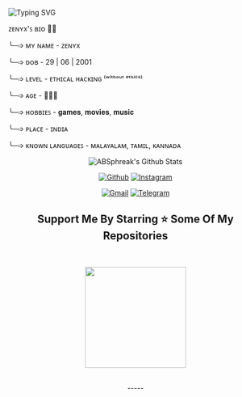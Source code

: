 ![Typing SVG](https://readme-typing-svg.herokuapp.com/?lines=ʜɪ,+ᴍʏꜱᴇʟꜰ+ᴀᴍᴀʟ+ᴍᴀᴛʜᴇᴡ;ɪ'ᴍ+ᴊᴜꜱᴛ+ᴀ+ɴᴏᴏʙ+ᴅᴇᴠᴇʟᴏᴘᴇʀ;ꜱᴛɪʟʟ+ʟᴇᴀʀɴɪɴɢ+ꜰʀᴏᴍ+ᴏᴛʜᴇʀꜱ+ʀᴇᴘᴏꜱ)</p>
<p align="center">



<p align="left">
ᴢᴇɴʏx'ꜱ ʙɪᴏ 🙋‍♂
<p align="left">
╰─➩ ᴍʏ ɴᴀᴍᴇ - ᴢᴇɴʏx
<p align="left">
╰─➩ ᴅᴏʙ - 29 | 06 | 2001
<p align="left">
╰─➩ ʟᴇᴠᴇʟ - ᴇᴛʜɪᴄᴀʟ ʜᴀᴄᴋɪɴɢ ⁽ʷⁱᵗʰᵒᵘᵗ ᵉᵗʰⁱᶜˢ⁾
<p align="left">
╰─➩ ᴀɢᴇ - 👨🏻‍🦳
<p align="left">
╰─➩ ʜᴏʙʙɪᴇꜱ - 𝐠𝐚𝐦𝐞𝐬, 𝐦𝐨𝐯𝐢𝐞𝐬, 𝐦𝐮𝐬𝐢𝐜
<p align="left">
╰─➩ ᴘʟᴀᴄᴇ - ɪɴᴅɪᴀ
<p align="left">
╰─➩ ᴋɴᴏᴡɴ ʟᴀɴɢᴜᴀɢᴇꜱ - ᴍᴀʟᴀʏᴀʟᴀᴍ, ᴛᴀᴍɪʟ, ᴋᴀɴɴᴀᴅᴀ


<div align="center">

<img align="center" src="https://github-readme-stats.vercel.app/api?username=Doctoxer&include_all_commits=true&count_private=true&show_icons=true&line_height=20&title_color=7A7ADB&icon_color=2234AE&text_color=D3D3D3&bg_color=0,000000,130F40" alt="ABSphreak's Github Stats">

   
<p align="center">
  <a href="https://github.com/doctoxer"><img alt="Github" title="Zenyx Github" src="https://img.shields.io/badge/GitHub-100000?style=for-the-badge&logo=github&logoColor=white"></a>
  <a href="https://instagram.com/ivan.aefx"><img alt="Instagram" title="Ivan Daniel Instagram Instagram" src="https://img.shields.io/badge/Instagram-E4405F?style=for-the-badge&logo=instagram&logoColor=white"></a>
 </p>
 <p align="center">
  <a href="mailto:amstudio678@gmail.com"><img alt="Gmail" title="Ivan Daniel Gmail" src="https://img.shields.io/badge/Gmail-D14836?style=for-the-badge&logo=gmail&logoColor=white"></a>
  <a href="https://t.me/ZenyxZone"><img alt="Telegram" title="Ivan Daniel Telegram" src="https://img.shields.io/badge/Telegram-2CA5E0?style=for-the-badge&logo=telegram&logoColor=white"></a> 
</p>
   
   


<h2 align='center'>Support Me By Starring ⭐ Some Of My Repositories</h2>
<br>
<p align='center'>
<img src="https://media.giphy.com/media/O51MQ3DduOcGW6ofR3/giphy.gif" width="200" height="200" frameBorder="0" class="giphy-embed" allowFullScreen></img></p>
<br>
-----
